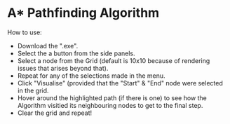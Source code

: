 # A* Pathfinding Algorithm
How to use:
* Download the ".exe".
* Select the a button from the side panels.
* Select a node from the Grid (default is 10x10 because of rendering issues that arises beyond that).
* Repeat for any of the selections made in the menu.
* Click "Visualise" (provided that the "Start" & "End" node were selected in the grid.
* Hover around the highlighted path (if there is one) to see how the Algorithm visitied its neighbouring nodes to get to the final step.
* Clear the grid and repeat!
